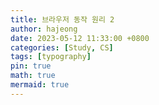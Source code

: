 ```yaml
---
title: 브라우저 동작 원리 2
author: hajeong
date: 2023-05-12 11:33:00 +0800
categories: [Study, CS]
tags: [typography]
pin: true
math: true
mermaid: true
---
```

